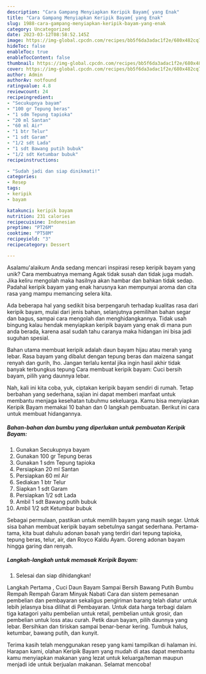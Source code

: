 ```yaml
---
description: "Cara Gampang Menyiapkan Keripik Bayam{ yang Enak"
title: "Cara Gampang Menyiapkan Keripik Bayam{ yang Enak"
slug: 1988-cara-gampang-menyiapkan-keripik-bayam-yang-enak
category: Uncategorized
date: 2023-03-12T08:58:52.145Z
image: https://img-global.cpcdn.com/recipes/bb5f6da3adac1f2e/680x482cq70/keripik-bayam-foto-resep-utama.jpg
hideToc: false
enableToc: true
enableTocContent: false
thumbnail: https://img-global.cpcdn.com/recipes/bb5f6da3adac1f2e/680x482cq70/keripik-bayam-foto-resep-utama.jpg
cover: https://img-global.cpcdn.com/recipes/bb5f6da3adac1f2e/680x482cq70/keripik-bayam-foto-resep-utama.jpg
author: Admin
authorAv: notfound
ratingvalue: 4.8
reviewcount: 24
recipeingredient:
- "Secukupnya bayam"
- "100 gr Tepung beras"
- "1 sdm Tepung tapioka"
- "20 ml Santan"
- "60 ml Air"
- "1 btr Telur"
- "1 sdt Garam"
- "1/2 sdt Lada"
- "1 sdt Bawang putih bubuk"
- "1/2 sdt Ketumbar bubuk"
recipeinstructions:

- "Sudah jadi dan siap dinikmati!"
categories:
- Resep
tags:
- keripik
- bayam

katakunci: keripik bayam 
nutrition: 231 calories
recipecuisine: Indonesian
preptime: "PT26M"
cooktime: "PT58M"
recipeyield: "3"
recipecategory: Dessert

---
```



Asalamu'alaikum Anda sedang mencari inspirasi resep keripik bayam yang unik? Cara membuatnya memang Agak tidak susah dan tidak juga mudah. Jika keliru mengolah maka hasilnya akan hambar dan bahkan tidak sedap. Padahal keripik bayam yang enak harusnya kan mempunyai aroma dan cita rasa yang mampu memancing selera kita.


Ada beberapa hal yang sedikit bisa berpengaruh terhadap kualitas rasa dari keripik bayam, mulai dari jenis bahan, selanjutnya pemilihan bahan segar dan bagus, sampai cara mengolah dan menghidangkannya. Tidak usah bingung kalau hendak menyiapkan keripik bayam yang enak di mana pun anda berada, karena asal sudah tahu caranya maka hidangan ini bisa jadi suguhan spesial.

Bahan utama membuat keripik adalah daun bayam hijau atau merah yang lebar. Rasa bayam yang dibalut dengan tepung beras dan maizena sangat renyah dan gurih, lho. Jangan terlalu kental jika ingin hasil akhir tidak banyak terbungkus tepung Cara membuat keripik bayam: Cuci bersih bayam, pilih yang daunnya lebar.


Nah, kali ini kita coba, yuk, ciptakan keripik bayam sendiri di rumah. Tetap berbahan yang sederhana, sajian ini dapat memberi manfaat untuk membantu menjaga kesehatan tubuhmu sekeluarga. Kamu bisa menyiapkan Keripik Bayam memakai 10 bahan dan 0 langkah pembuatan. Berikut ini cara untuk membuat hidangannya.

<!--inarticleads1-->

##### Bahan-bahan dan bumbu yang diperlukan untuk pembuatan Keripik Bayam:

1. Gunakan Secukupnya bayam
1. Gunakan 100 gr Tepung beras
1. Gunakan 1 sdm Tepung tapioka
1. Persiapkan 20 ml Santan
1. Persiapkan 60 ml Air
1. Sediakan 1 btr Telur
1. Siapkan 1 sdt Garam
1. Persiapkan 1/2 sdt Lada
1. Ambil 1 sdt Bawang putih bubuk
1. Ambil 1/2 sdt Ketumbar bubuk


Sebagai permulaan, pastikan untuk memilih bayam yang masih segar. Untuk sisa bahan membuat keripik bayam sebetulnya sangat sederhana. Pertama-tama, kita buat dahulu adonan basah yang terdiri dari tepung tapioka, tepung beras, telur, air, dan Royco Kaldu Ayam. Goreng adonan bayam hingga garing dan renyah. 

<!--inarticleads2-->

##### Langkah-langkah untuk memasak Keripik Bayam:


1. Selesai dan siap dihidangkan!

Langkah Pertama , Cuci Daun Bayam Sampai Bersih Bawang Putih Bumbu Rempah Rempah Garam Minyak Nabati Cara dan sistem pemesanan pembelian dan pembayaran sekaligus pengiriman barang telah diatur untuk lebih jelasnya bisa dilihat di Pembayaran. Untuk data harga terbagi dalam tiga katagori yaitu pembelian untuk retail, pembelian untuk grosir, dan pembelian untuk loss atau curah. Petik daun bayam, pilih daunnya yang lebar. Bersihkan dan tiriskan sampai benar-benar kering. Tumbuk halus, ketumbar, bawang putih, dan kunyit. 

Terima kasih telah menggunakan resep yang kami tampilkan di halaman ini. Harapan kami, olahan Keripik Bayam yang mudah di atas dapat membantu kamu menyiapkan makanan yang lezat untuk keluarga/teman maupun menjadi ide untuk berjualan makanan. Selamat mencoba!
